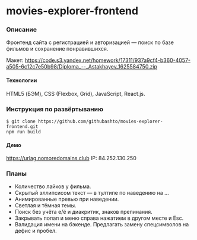 # movies-explorer-frontend

### Описание
Фронтенд сайта с регистрацией и авторизацией — поиск по базе фильмов и сохранение понравившихся.

Макет: https://code.s3.yandex.net/homework/17311/937a9cf4-b360-4057-a505-6c12c7e50b98/Diploma_--_Astakhayev_1625584750.zip

#### Технологии
HTML5 (БЭМ), CSS (Flexbox, Grid), JavaScript, React.js.

### Инструкция по развёртыванию 
    $ git clone https://github.com/githubashto/movies-explorer-frontend.git
    npm run build
    
#### Демо
https://urlag.nomoredomains.club
IP: 84.252.130.250

### Планы
* Количество лайков у фильма.
* Скрытый эллипсисом текст — в тултипе по наведению на …
* Анимированные превью при наведении.
* Светлая и тёмная темы.
* Поиск без учёта е/ё и диакритик, знаков препинания.
* Закрывать попап и меню справа нажатием в другом месте и Esc.
* Валидация имени на бэкенде. Предлагать замену спецсимволов на дефис и пробел.
